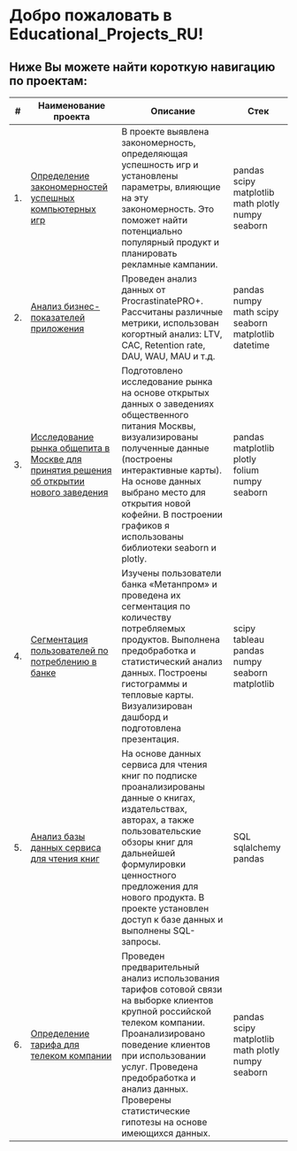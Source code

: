 # Добро пожаловать в Educational_Projects_RU!

## Ниже Вы можете найти короткую навигацию по проектам:



| #    | Наименование проекта                | Описание                                                     | Стек                                                         |
| ---- | ------------------------------------------------------------ | ------------------------------------------------------------ | ------------------------------------------------------------ |
| 1.   | [Определение закономерностей успешных компьютерных игр](https://github.com/MarinaKondra/Educational_Projects/tree/main/Patterns%20determining%20the%20success%20of%20video%20games) | В проекте выявлена закономерность, определяющая успешность игр и установлены параметры, влияющие на эту закономерность. Это поможет найти потенциально популярный продукт и планировать рекламные кампании. | pandas scipy matplotlib math plotly numpy seaborn |
| 2.   | [Анализ бизнес-показателей приложения](https://github.com/MarinaKondra/Educational_Projects/tree/main/Unit%20economics%20analysis%20for%20mobile%20app) | Проведен анализ данных от ProcrastinatePRO+. Рассчитаны различные метрики, использован когортный анализ: LTV, CAC, Retention rate, DAU, WAU, MAU и т.д. | pandas numpy math scipy seaborn matplotlib datetime       |
| 3.   | [Исследование рынка общепита в Москве для принятия решения об открытии нового заведения](https://github.com/MarinaKondra/Educational_Projects/tree/main/Market%20research%20on%20the%20restaurant%20industry%20in%20Moscow) | Подготовлено исследование рынка на основе открытых данных о заведениях общественного питания Москвы, визуализированы полученные данные (построены интерактивные карты). На основе данных выбрано место для открытия новой кофейни. В построении графиков я использованы библиотеки seaborn и plotly. | pandas matplotlib plotly folium numpy seaborn |
| 4.   | [Сегментация пользователей по потреблению в банке]([https://github.com/MarinaKondra/Projects_RU/blob/main/%D0%A1%D0%B5%D0%B3%D0%BC%D0%B5%D0%BD%D1%82%D0%B0%D1%86%D0%B8%D1%8F%20%D0%BF%D0%BE%D0%BB%D1%8C%D0%B7%D0%BE%D0%B2%D0%B0%D1%82%D0%B5%D0%BB%D0%B5%D0%B9%20%D0%BF%D0%BE%20%D0%BF%D0%BE%D1%82%D1%80%D0%B5%D0%B1%D0%BB%D0%B5%D0%BD%D0%B8%D1%8E%20%D0%B2%20%D0%B1%D0%B0%D0%BD%D0%BA%D0%B5/Segmentation%20of%20bank%20clients.ipynb](https://github.com/MarinaKondra/Educational_Projects/tree/main/Bank%20clients%20segmentation))| Изучены пользователи банка «Метанпром» и проведена их сегментация по количеству потребляемых продуктов. Выполнена предобработка и статистический анализ данных. Построены гистограммы и тепловые карты. Визуализирован дашборд и подготовлена презентация. | scipy tableau pandas numpy seaborn matplotlib |
| 5.   | [Анализ базы данных сервиса для чтения книг]([https://github.com/MarinaKondra/Projects_RU/tree/235d943876bf513915c4fd9d578da88d02a18523/%D0%90%D0%BD%D0%B0%D0%BB%D0%B8%D0%B7%20%D0%B1%D0%B0%D0%B7%D1%8B%20%D0%B4%D0%B0%D0%BD%D0%BD%D1%8B%D1%85%20%D1%81%D0%B5%D1%80%D0%B2%D0%B8%D1%81%D0%B0%20%D0%B4%D0%BB%D1%8F%20%D1%87%D1%82%D0%B5%D0%BD%D0%B8%D1%8F%20%D0%BA%D0%BD%D0%B8%D0%B3%20%D1%81%20%D0%B8%D1%81%D0%BF%D0%BE%D0%BB%D1%8C%D0%B7%D0%BE%D0%B2%D0%B0%D0%BD%D0%B8%D0%B5%D0%BC%20SQL](https://github.com/MarinaKondra/Educational_Projects/tree/main/Book%20online%20service%20analysis%20via%20SQL))| На основе данных сервиса для чтения книг по подписке проанализированы данные о книгах, издательствах, авторах, а также пользовательские обзоры книг для дальнейшей формулировки ценностного предложения для нового продукта. В проекте установлен доступ к базе данных и выполнены SQL-запросы. | SQL sqlalchemy pandas |
| 6.   | [Определение тарифа для телеком компании](https://github.com/MarinaKondra/Educational_Projects/tree/main/Analysis%20of%20the%20mobile%20tariffs%20usage) | Проведен предварительный анализ использования тарифов сотовой связи на выборке клиентов крупной российской телеком компании. Проанализировано поведение клиентов при использовании услуг. Проведена предобработка и анализ данных. Проверены статистические гипотезы на основе имеющихся данных. | pandas scipy matplotlib math plotly numpy seaborn |
